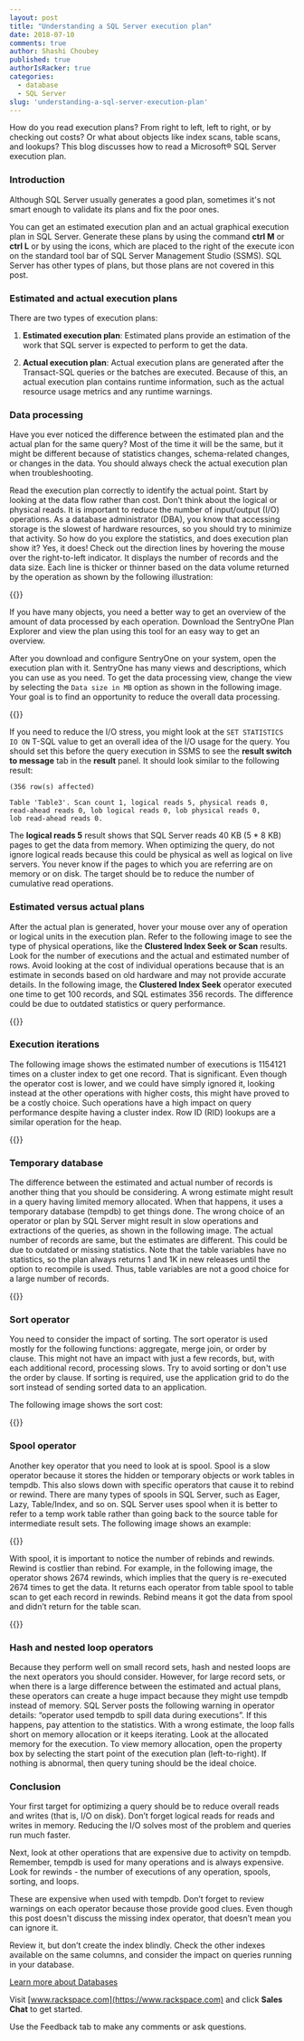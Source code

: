 ```yaml
---
layout: post
title: "Understanding a SQL Server execution plan"
date: 2018-07-10
comments: true
author: Shashi Choubey
published: true
authorIsRacker: true
categories:
  - database
  - SQL Server
slug: 'understanding-a-sql-server-execution-plan' 
---
```

How do you read execution plans? From right to left, left to right, or by
checking out costs? Or what about objects like index scans, table scans, and
lookups? This blog discusses how to read a Microsoft&reg; SQL Server execution
plan.

<!--more-->

### Introduction

Although SQL Server usually generates a good plan, sometimes it's not smart
enough to validate its plans and fix the poor ones.

You can get an estimated execution plan and an actual graphical execution plan
in SQL Server. Generate these plans by using the command **ctrl  M** or **ctrl L**
or by using the icons, which are placed to the right of the execute icon on the
standard tool bar of SQL Server Management Studio (SSMS). SQL Server has other
types of plans, but those plans are not covered in this post.

### Estimated and actual execution plans

There are two types of execution plans:

1. **Estimated execution plan**: Estimated plans provide an estimation of the
work that SQL server is expected to perform to get the data.

2. **Actual execution plan**: Actual execution plans are generated after the
Transact-SQL queries or the batches are executed. Because of this, an actual
execution plan contains runtime information, such as the actual resource usage
metrics and any runtime warnings.

### Data processing

Have you ever noticed the difference between the estimated plan and the actual
plan for the same query? Most of the time it will be the same, but it might be
different because of statistics changes, schema-related changes, or changes in
the data. You should always check the actual execution plan when troubleshooting.

Read the execution plan correctly to identify the actual point. Start by looking
at the data flow rather than cost. Don’t think about the logical or physical
reads. It is important to reduce the number of input/output (I/O) operations.
As a database administrator (DBA), you know that accessing storage is the slowest
of hardware resources, so you should try to minimize that activity. So how do
you explore the statistics, and does execution plan show it? Yes, it does!
Check out the direction lines by hovering the mouse over the right-to-left
indicator. It displays the number of records and the data size. Each line is
thicker or thinner based on the data volume returned by the operation as shown
by the following illustration:

{{<image src="Picture1.png" title="" alt="">}}

If you have many objects, you need a better way to get an overview of the amount
of data processed by each operation. Download the SentryOne Plan Explorer and
view the plan using this tool for an easy way to get an overview.

After you download and configure SentryOne on your system, open the execution
plan with it. SentryOne has many views and descriptions, which you can use as
you need. To get the data processing view, change the view by selecting the
``Data size in MB`` option as shown in the following image. Your goal is to find
an opportunity to reduce the overall data processing.

{{<image src="Picture2.png" title="" alt="">}}

If you need to reduce the I/O stress, you might look at the ``SET STATISTICS IO ON``
T-SQL value to get an overall idea of the I/O usage for the query. You should
set this before the query execution in SSMS to see the **result switch to message**
tab in the **result** panel. It should look similar to the following result:

    (356 row(s) affected)

    Table 'Table3'. Scan count 1, logical reads 5, physical reads 0,
    read-ahead reads 0, lob logical reads 0, lob physical reads 0,
    lob read-ahead reads 0.

The **logical reads 5** result shows that SQL Server reads 40 KB (5 * 8 KB) pages
to get the data from memory. When optimizing the query, do not ignore logical
reads because this could be physical as well as logical on live servers. You
never know if the pages to which you are referring are on memory or on disk.
The target should be to reduce the number of cumulative read operations.

### Estimated versus actual plans

After the actual plan is generated, hover your mouse over any of operation or
logical units in the execution plan. Refer to the following image to see the type
of physical operations, like  the **Clustered Index Seek or Scan** results. Look
for the number of executions and the actual and estimated number of rows. Avoid
looking at the cost of individual operations because that is an estimate in
seconds based on old hardware and may not provide accurate details. In the
following image, the **Clustered Index Seek** operator executed one time to get
100 records, and SQL estimates 356 records. The difference could be due to
outdated statistics or query performance.

{{<image src="Picture3.png" title="" alt="">}}

### Execution iterations

The following image shows the estimated number of executions is 1154121 times
on a cluster index to get one record. That is significant. Even though the
operator cost is lower, and we could have simply ignored it, looking instead at
the other operations with higher costs, this might have proved to be a costly
choice. Such operations have a high impact on query performance despite having
a cluster index.  Row ID (RID) lookups are a similar operation for the heap.

{{<image src="Picture4.png" title="" alt="">}}

### Temporary database

The difference between the estimated and actual number of records is another
thing that you should be considering. A wrong estimate might result in a query
having limited memory allocated. When that happens, it uses a temporary database
(tempdb) to get things done. The wrong choice of an operator or plan by SQL Server
might result in slow operations and extractions of the queries, as shown in the
following image.  The actual number of records are same, but the estimates are
different. This could be due to outdated or missing statistics. Note that the table
variables have no statistics, so the plan always returns 1 and 1K in new releases
until the option to recompile is used. Thus, table variables are not a good choice
for a large number of records.

{{<image src="Picture5.png" title="" alt="">}}

### Sort operator

You need to consider the impact of sorting. The sort operator is used mostly for
the following functions:  aggregate, merge join, or order by clause. This might
not have an impact with just a few records, but, with each additional record,
processing slows. Try to avoid sorting or don't use the order by clause. If
sorting is required, use the application grid to do the sort instead of sending
sorted data to an application.

The following image shows the sort cost:

{{<image src="Picture6.png" title="" alt="">}}

### Spool operator

Another key operator that you need to look at is spool. Spool is a slow
operator because it stores the hidden or temporary objects or work tables in
tempdb. This also slows down with specific operators that cause it to rebind
or rewind. There are many types of spools in SQL Server, such as Eager, Lazy,
Table/Index, and so on. SQL Server uses spool when it is better to refer to a
temp work table rather than going back to the source table for intermediate
result sets. The following image shows an example:

{{<image src="Picture7.png" title="" alt="">}}

With spool, it is important to notice the number of rebinds and rewinds. Rewind
is costlier than rebind. For example, in the following image, the operator shows
2674 rewinds, which implies that the query is re-executed 2674 times to get the
data. It returns each operator from table spool to table scan to get each record
in rewinds. Rebind means it got the data from spool and didn’t return for the
table scan.

{{<image src="Picture8.png" title="" alt="">}}

### Hash and nested loop operators

Because they perform well on small record sets, hash and nested loops are the
next operators you should consider. However, for large record sets, or when
there is a large difference between the estimated and actual plans, these
operators can create a huge impact because they might use tempdb instead of
memory. SQL Server posts the following warning in operator details: “operator
used tempdb to spill data during executions”. If this happens, pay attention to
the statistics. With a wrong estimate, the loop falls short on memory allocation
or it keeps iterating. Look at the allocated memory for the execution. To view
memory allocation, open the property box by selecting the start point of the
execution plan (left-to-right). If nothing is abnormal, then query tuning should
be the ideal choice.

### Conclusion

Your first target for optimizing a query should be to reduce overall reads and
writes (that is, I/O on disk). Don’t forget logical reads for reads and writes
in memory. Reducing the I/O solves most of the problem and queries run much
faster.

Next, look at other operations that are expensive due to activity on
tempdb. Remember, tempdb is used for many operations and is always expensive.
Look for rewinds - the number of executions of any operation, spools, sorting,
and loops.

These are expensive when used with tempdb. Don’t forget to review
warnings on each operator because those provide good clues. Even though this
post doesn't discuss the missing index operator, that doesn’t mean you can
ignore it.

Review it, but don’t create the index blindly. Check the other indexes
available on the same columns, and consider the impact on queries running in your
database.

<a class="cta purple" id="cta" href="https://www.rackspace.com/dba-services">Learn more about Databases</a>

Visit [www.rackspace.com](https://www.rackspace.com) and click **Sales Chat**
to get started.

Use the Feedback tab to make any comments or ask questions.

